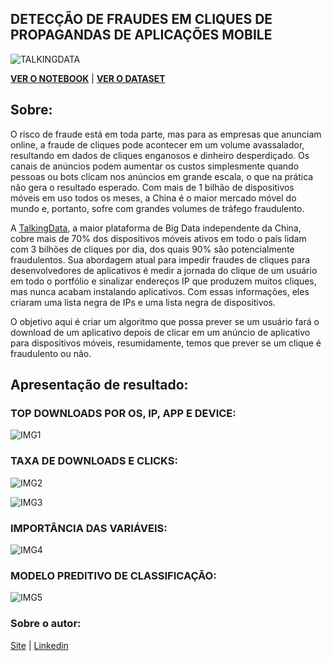 ## DETECÇÃO DE FRAUDES EM CLIQUES DE PROPAGANDAS DE APLICAÇÕES MOBILE 

![TALKINGDATA](https://github.com/sandropenha/detcecao-de-fraudes-em-cliques/blob/master/img/download.png)

**[VER O NOTEBOOK](https://htmlpreview.github.io/?https://raw.githubusercontent.com/sandropenha/detcecao-de-fraudes-em-cliques/master/scripts/deteccao_notebook.html)** |
**[VER O DATASET](https://www.kaggle.com/c/talkingdata-adtracking-fraud-detection/data)**


## Sobre:
O risco de fraude está em toda parte, mas para as empresas que anunciam online, a fraude de cliques pode acontecer em um volume avassalador, resultando em dados de cliques enganosos e dinheiro desperdiçado. Os canais de anúncios podem aumentar os custos simplesmente quando pessoas ou bots clicam nos anúncios em grande escala, o que na prática não gera o resultado esperado. Com mais de 1 bilhão de dispositivos móveis em uso todos os meses, a China é o maior mercado móvel do mundo e, portanto, sofre com grandes volumes de tráfego fraudulento. 
 
A [TalkingData](https://www.talkingdata.com), a maior plataforma de Big Data independente da China, cobre mais de 70% dos dispositivos móveis ativos em todo o país lidam com 3 bilhões de cliques por dia, dos quais 90% são potencialmente fraudulentos. Sua abordagem atual para impedir fraudes de cliques para desenvolvedores de aplicativos é medir a jornada do clique de um usuário em todo o portfólio e sinalizar endereços IP que produzem muitos cliques, mas nunca acabam instalando aplicativos. Com essas informações, eles criaram uma lista negra de IPs e uma lista negra de dispositivos. 

O objetivo aqui é criar um algoritmo que possa prever se um usuário fará o download de um aplicativo depois de clicar em um anúncio de aplicativo para dispositivos móveis, resumidamente, temos que prever se um clique é fraudulento ou não.


## Apresentação de resultado:

### TOP DOWNLOADS POR OS, IP, APP E DEVICE:
![IMG1](https://github.com/sandropenha/detcecao-de-fraudes-em-cliques/blob/master/img/topdownload.png)



### TAXA DE DOWNLOADS E CLICKS:
![IMG2](https://github.com/sandropenha/detcecao-de-fraudes-em-cliques/blob/master/img/downloadsdia.png)

![IMG3](https://github.com/sandropenha/detcecao-de-fraudes-em-cliques/blob/master/img/clicksedownloadshora.png)

### IMPORTÂNCIA DAS VARIÁVEIS:

![IMG4](https://github.com/sandropenha/detcecao-de-fraudes-em-cliques/blob/master/img/variaveisimportance.png)

### MODELO PREDITIVO DE CLASSIFICAÇÃO:
![IMG5](https://github.com/sandropenha/detcecao-de-fraudes-em-cliques/blob/master/img/modelo.png)







### Sobre o autor: ###
[Site](https://www.sandropenha.com/) |
[Linkedin](https://www.linkedin.com/in/sandropenha/)

 
